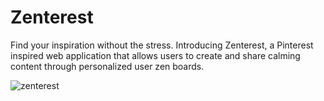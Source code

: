 # Zenterest
Find your inspiration without the stress. Introducing Zenterest, a Pinterest inspired web application that allows users to create and share calming content through personalized user zen boards.

![zenterest](https://media.giphy.com/media/3osxYCitDjuhyaRinK/source.gif)
